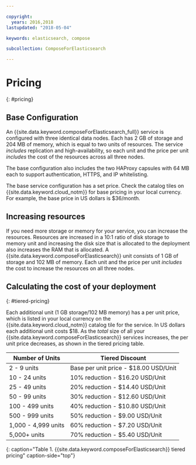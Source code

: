 ```yaml
---

copyright:
  years: 2016,2018
lastupdated: "2018-05-04"

keywords: elasticsearch, compose

subcollection: ComposeForElasticsearch

---
```


# Pricing
{: #pricing}

## Base Configuration

An {{site.data.keyword.composeForElasticsearch_full}} service is configured with three identical data nodes. Each has 2 GB of storage and 204 MB of memory, which is equal to two units of resources. The service _includes_ replication and high-availability, so each unit and the price per unit _includes_ the cost of the resources across all three nodes.

The base configuration also includes the two HAProxy capsules with 64 MB each to support authentication, HTTPS, and IP whitelisting. 

The base service configuration has a set price. Check the catalog tiles on {{site.data.keyword.cloud_notm}} for base pricing in your local currency. For example, the base price in US dollars is $36/month.

## Increasing resources

If you need more storage or memory for your service, you can increase the resources. Resources are increased in a 10:1 ratio of disk storage to memory unit and increasing the disk size that is allocated to the deployment also increases the RAM that is allocated. A {{site.data.keyword.composeForElasticsearch}} unit consists of 1 GB of storage and 102 MB of memory. Each unit and the price per unit _includes_ the cost to increase the resources on all three nodes.

## Calculating the cost of your deployment
{: #tiered-pricing}

Each additional unit (1 GB storage/102 MB memory) has a per unit price, which is listed in your local currency on the {{site.data.keyword.cloud_notm}} catalog tile for the service. In US dollars each additional unit costs $18. As the _total_ size of all your {{site.data.keyword.composeForElasticsearch}} services increases, the per unit price decreases, as shown in the tiered pricing table.

Number of Units|Tiered Discount
----------|-----------
2 - 9 units|Base per unit price - $18.00 USD/Unit
10 - 24 units|10% reduction - $16.20 USD/Unit
25 - 49 units|20% reduction - $14.40 USD/Unit
50 - 99 units|30% reduction - $12.60 USD/Unit
100 - 499 units|40% reduction - $10.80 USD/Unit
500 - 999 units|50% reduction - $9.00 USD/Unit
1,000 - 4,999 units|60% reduction - $7.20 USD/Unit
5,000+ units|70% reduction - $5.40 USD/Unit
{: caption="Table 1. {{site.data.keyword.composeForElasticsearch}} tiered pricing" caption-side="top"}

